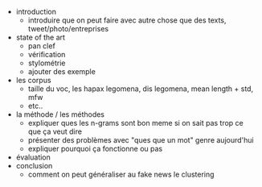 - introduction
  - introduire que on peut faire avec autre chose que des texts, tweet/photo/entreprises
- state of the art
	- pan clef
	- vérification
	- stylométrie
  - ajouter des exemple
- les corpus
	- taille du voc, les hapax legomena, dis legomena, mean length + std, mfw
	- etc..
- la méthode / les méthodes
	- expliquer ques les n-grams sont bon meme si on sait pas trop ce que ça veut dire
	- présenter des problèmes avec "ques que un mot" genre aujourd'hui
	- expliquer pourquoi ça fonctionne ou pas
- évaluation
- conclusion
  - comment on peut généraliser au fake news le clustering
